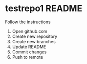# testrepo1 README
Follow the instructions
1. Open github.com
2. Create new repository
3. Create new branches
4. Update README 
5. Commit changes
6. Push to remote

